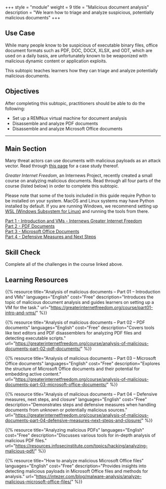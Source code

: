+++
style = "module"
weight = 9
title = "Malicious document analysis"
description = "We learn how to triage and analyze suspicious, potentially malicious documents"
+++

## Use Case

While many people know to be suspicious of executable binary files, office document formats such as PDF, DOC, DOCX, XLSX, and ODT, which are used on a daily basis, are unfortunately known to be weaponized with malicious dynamic content or application exploits.

This subtopic teaches learners how they can triage and analyze potentially malicious documents.

## Objectives

After completing this subtopic, practitioners should be able to do the following:

- Set up a REMNux virtual machine for document analysis
- Disassemble and analyze PDF documents
- Disassemble and analyze Microsoft Office documents

---
## Main Section
Many threat actors can use documents with malicious payloads as an attack vector. Read through [this page](https://cyberhub.am/en/blog/2023/10/25/technical-writeup-malware-campaigns-targeting-armenian-infrastructure-and-users/) for a case study thereof.

_Greater Internet Freedom_, an Internews Project, recently created a small course on analyzing malicious documents. Read through all four parts of the course (listed below) in order to complete this subtopic.

Please note that some of the tools included in this guide require Python to be installed on your system. MacOS and Linux systems may have Python installed by default. If you are running Windows, we recommend setting up [WSL (Windows Subsystem for Linux)](https://learn.microsoft.com/en-us/windows/wsl/install) and running the tools from there.

[Part 1 - Introduction and VMs - Internews Greater Internet Freedom](https://greaterinternetfreedom.org/course/part01-intro-and-vms/)\
[Part 2 - PDF Documents](https://greaterinternetfreedom.org/course/analysis-of-malicious-documents-part-02-pdf-documents/)\
[Part 3 - Microsoft Office Documents](https://greaterinternetfreedom.org/course/analysis-of-malicious-documents-part-03-microsoft-office-documents/)\
[Part 4 - Defensive Measures and Next Steps](https://greaterinternetfreedom.org/course/analysis-of-malicious-documents-part-04-defensive-measures-next-steps-and-closure/)

## Skill Check

Complete all of the challenges in the course linked above.

## Learning Resources

{{% resource title="Analysis of malicious documents – Part 01 – Introduction and VMs" languages="English" cost="Free" description="Introduces the topic of malicious document analysis and guides learners on setting up a VM for the task." url="https://greaterinternetfreedom.org/course/part01-intro-and-vms/" %}}

{{% resource title="Analysis of malicious documents – Part 02 – PDF documents" languages="English" cost="Free" description="Covers tools like text editors and PDF disassemblers for analyzing PDF files and detecting executable scripts." url="https://greaterinternetfreedom.org/course/analysis-of-malicious-documents-part-02-pdf-documents/" %}}

{{% resource title="Analysis of malicious documents – Part 03 – Microsoft Office documents" languages="English" cost="Free" description="Explores the structure of Microsoft Office documents and their potential for embedding active content." url="https://greaterinternetfreedom.org/course/analysis-of-malicious-documents-part-03-microsoft-office-documents/" %}}

{{% resource title="Analysis of malicious documents – Part 04 – Defensive measures, next steps, and closure" languages="English" cost="Free" description="Demonstrates steps and defensive measures when handling documents from unknown or potentially malicious sources." url="https://greaterinternetfreedom.org/course/analysis-of-malicious-documents-part-04-defensive-measures-next-steps-and-closure/" %}}

{{% resource title="Analyzing malicious PDFs" languages="English" cost="Free" description="Discusses various tools for in-depth analysis of malicious PDF files." url="https://resources.infosecinstitute.com/topics/hacking/analyzing-malicious-pdf/" %}}

{{% resource title="How to analyze malicious Microsoft Office files" languages="English" cost="Free" description="Provides insights into detecting malicious payloads in Microsoft Office files and methods for analysis." url="https://intezer.com/blog/malware-analysis/analyze-malicious-microsoft-office-files/" %}}